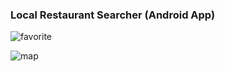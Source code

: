 ### Local Restaurant Searcher (Android App)

![favorite](https://github.com/ly16/Local-Restaurant-Searcher/blob/master/results/favorite.png=250x250)

![map](https://github.com/ly16/Local-Restaurant-Searcher/blob/master/results/googleMap.png)
